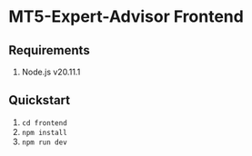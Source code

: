 # MT5-Expert-Advisor Frontend

## Requirements

1. Node.js v20.11.1

## Quickstart

1. `cd frontend`
2. `npm install`
3. `npm run dev`
